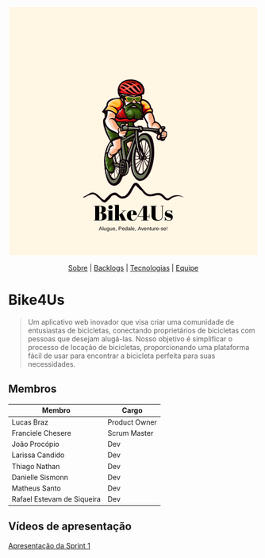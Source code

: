 <span id="topo">
<div align="center">
    
![banner](img/logo3.png)

</div>

<p align="center">
    <a href="#sobre">Sobre</a>  |  
    <a href="#backlogs">Backlogs</a>  |  
    <a href="#tecnologias">Tecnologias</a>  |  
    <a href="#equipe">Equipe</a>
</p>   

  
<span id="sobre">

# Bike4Us

> Um aplicativo web inovador que visa criar uma comunidade de entusiastas de bicicletas, conectando proprietários de bicicletas com pessoas que desejam alugá-las. Nosso objetivo é simplificar o processo de locação de bicicletas, proporcionando uma plataforma fácil de usar para encontrar a bicicleta perfeita para suas necessidades.

## Membros

<table>
  <thead>
    <tr>
      <th>Membro</th>
      <th>Cargo</th>
    </tr>
  </thead>
  <tbody>
    <tr>
      <td>Lucas Braz</td>
      <td>Product Owner</td>
    </tr>
    <tr>
      <td>Franciele Chesere</td>
      <td>Scrum Master</td>
    </tr>
    <tr>
      <td>João Procópio</td>
      <td>Dev</td>
    </tr>
    <tr>
      <td>Larissa Candido</td>
      <td>Dev</td>
    </tr>
    <tr>
      <td>Thiago Nathan</td>
      <td>Dev</td>
    </tr>
    <tr>
      <td>Danielle Sismonn</td>
      <td>Dev</td>
    </tr>
    <tr>
      <td>Matheus Santo</td>
      <td>Dev</td>
    </tr>
    <tr>
      <td>Rafael Estevam de Siqueira</td>
      <td>Dev</td>
    </tr>
  </tbody>
</table>

## Vídeos de apresentação

[Apresentação da Sprint 1](https://www.youtube.com/watch?v=Q6sC1Ibycmo)
